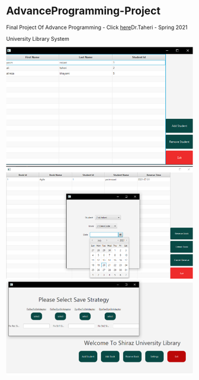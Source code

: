 # AdvanceProgramming-Project

Final Project Of Advance Programming - Click [here](quora.com/profile/Ashish-Kulkarni-100)Dr.Taheri - Spring 2021

University Library System

![Screenshot](p1.png)
![Screenshot](p2.png)
![Screenshot](p3.png)
